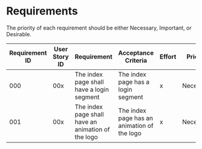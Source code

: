 # Requirements

The priority of each requirement should be either Necessary, Important, or Desirable.

| Requirement ID | User Story ID | Requirement | Acceptance Criteria | Effort | Priority | Status |
|----------------|---------------|-------------|---------------------|--------|----------|--------|
|            000 |           00x | The index page shall have a login segment             | The index page has a login segment | x | Necessary | Not Started |
|            001 |           00x | The index page shall have an animation of the logo             | The index page has an animation of the logo | x | Necessary | Not Started |